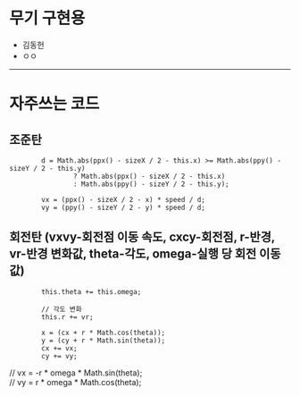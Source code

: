 # 무기 구현용
- 김동헌
- ㅇㅇ


------
# 자주쓰는 코드
   
## 조준탄
			d = Math.abs(ppx() - sizeX / 2 - this.x) >= Math.abs(ppy() - sizeY / 2 - this.y)    
					? Math.abs(ppx() - sizeX / 2 - this.x)   
					: Math.abs(ppy() - sizeY / 2 - this.y);   
   
			vx = (ppx() - sizeX / 2 - x) * speed / d;   
			vy = (ppy() - sizeY / 2 - y) * speed / d;   

  
## 회전탄 (vxvy-회전점 이동 속도, cxcy-회전점, r-반경, vr-반경 변화값, theta-각도, omega-실행 당 회전 이동값)
			this.theta += this.omega;

			// 각도 변화
			this.r += vr;

			x = (cx + r * Math.cos(theta));
			y = (cy + r * Math.sin(theta));
			cx += vx;
			cy += vy;

//			vx = -r * omega * Math.sin(theta);      
//			vy = r * omega * Math.cos(theta);     



